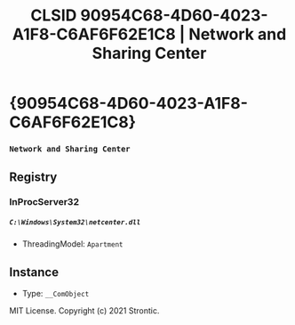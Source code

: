 ﻿---
title: "CLSID 90954C68-4D60-4023-A1F8-C6AF6F62E1C8 | Network and Sharing Center"
excerpt: What is COM-Object CLSID 90954C68-4D60-4023-A1F8-C6AF6F62E1C8?
---

# {90954C68-4D60-4023-A1F8-C6AF6F62E1C8}

### `Network and Sharing Center`

## Registry


### InProcServer32

##### `C:\Windows\System32\netcenter.dll`
* ThreadingModel: `Apartment`

## Instance

* Type: `__ComObject`

MIT License. Copyright (c) 2021 Strontic.


